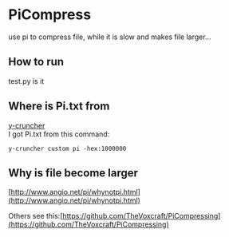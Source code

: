 # PiCompress

use pi to compress file, while it is slow and makes file larger...




## How to run

test.py is it

## Where is Pi.txt from

[y-cruncher](http://www.numberworld.org/y-cruncher/)  
I got Pi.txt from this command:

```
y-cruncher custom pi -hex:1000000
```

## Why is file become larger

[http://www.angio.net/pi/whynotpi.html](http://www.angio.net/pi/whynotpi.html)

Others see this:[https://github.com/TheVoxcraft/PiCompressing](https://github.com/TheVoxcraft/PiCompressing)
